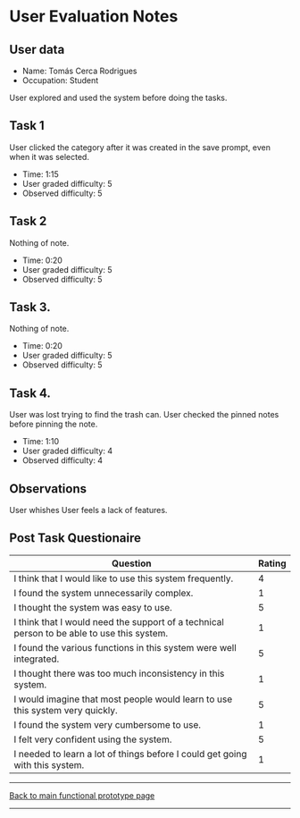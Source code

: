 # User Evaluation Notes

## User data

- Name: Tomás Cerca Rodrigues
- Occupation: Student

User explored and used the system before doing the tasks.

## Task 1

User clicked the category after it was created in the save prompt, even when it was selected.

- Time: 1:15
- User graded difficulty: 5
- Observed difficulty: 5

## Task 2

Nothing of note.

- Time: 0:20
- User graded difficulty: 5
- Observed difficulty: 5

## Task 3.

Nothing of note.

- Time: 0:20
- User graded difficulty: 5
- Observed difficulty: 5

## Task 4.

User was lost trying to find the trash can.
User checked the pinned notes before pinning the note.

- Time: 1:10
- User graded difficulty: 4
- Observed difficulty: 4

## Observations

User whishes
User feels a lack of features.

## Post Task Questionaire

| Question                                                                                   | Rating |
| ------------------------------------------------------------------------------------------ | ------ |
| I think that I would like to use this system frequently.                                   | 4      |
| I found the system unnecessarily complex.                                                  | 1      |
| I thought the system was easy to use.                                                      | 5      |
| I think that I would need the support of a technical person to be able to use this system. | 1      |
| I found the various functions in this system were well integrated.                         | 5      |
| I thought there was too much inconsistency in this system.                                 | 1      |
| I would imagine that most people would learn to use this system very quickly.              | 5      |
| I found the system very cumbersome to use.                                                 | 1      |
| I felt very confident using the system.                                                    | 5      |
| I needed to learn a lot of things before I could get going with this system.               | 1      |

---
[Back to main functional prototype page](../e_stage_4_functional_prototype_and_evaluation.md)

---
